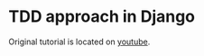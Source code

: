 # TDD approach in Django

Original tutorial is located on [youtube](https://www.youtube.com/watch?v=vQjmz9wCjLA).
